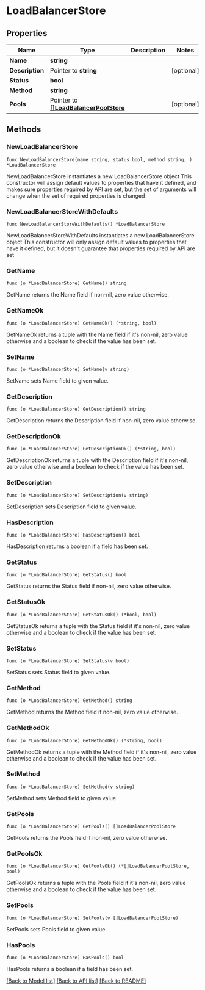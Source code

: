 # LoadBalancerStore

## Properties

Name | Type | Description | Notes
------------ | ------------- | ------------- | -------------
**Name** | **string** |  | 
**Description** | Pointer to **string** |  | [optional] 
**Status** | **bool** |  | 
**Method** | **string** |  | 
**Pools** | Pointer to [**[]LoadBalancerPoolStore**](LoadBalancerPoolStore.md) |  | [optional] 

## Methods

### NewLoadBalancerStore

`func NewLoadBalancerStore(name string, status bool, method string, ) *LoadBalancerStore`

NewLoadBalancerStore instantiates a new LoadBalancerStore object
This constructor will assign default values to properties that have it defined,
and makes sure properties required by API are set, but the set of arguments
will change when the set of required properties is changed

### NewLoadBalancerStoreWithDefaults

`func NewLoadBalancerStoreWithDefaults() *LoadBalancerStore`

NewLoadBalancerStoreWithDefaults instantiates a new LoadBalancerStore object
This constructor will only assign default values to properties that have it defined,
but it doesn't guarantee that properties required by API are set

### GetName

`func (o *LoadBalancerStore) GetName() string`

GetName returns the Name field if non-nil, zero value otherwise.

### GetNameOk

`func (o *LoadBalancerStore) GetNameOk() (*string, bool)`

GetNameOk returns a tuple with the Name field if it's non-nil, zero value otherwise
and a boolean to check if the value has been set.

### SetName

`func (o *LoadBalancerStore) SetName(v string)`

SetName sets Name field to given value.


### GetDescription

`func (o *LoadBalancerStore) GetDescription() string`

GetDescription returns the Description field if non-nil, zero value otherwise.

### GetDescriptionOk

`func (o *LoadBalancerStore) GetDescriptionOk() (*string, bool)`

GetDescriptionOk returns a tuple with the Description field if it's non-nil, zero value otherwise
and a boolean to check if the value has been set.

### SetDescription

`func (o *LoadBalancerStore) SetDescription(v string)`

SetDescription sets Description field to given value.

### HasDescription

`func (o *LoadBalancerStore) HasDescription() bool`

HasDescription returns a boolean if a field has been set.

### GetStatus

`func (o *LoadBalancerStore) GetStatus() bool`

GetStatus returns the Status field if non-nil, zero value otherwise.

### GetStatusOk

`func (o *LoadBalancerStore) GetStatusOk() (*bool, bool)`

GetStatusOk returns a tuple with the Status field if it's non-nil, zero value otherwise
and a boolean to check if the value has been set.

### SetStatus

`func (o *LoadBalancerStore) SetStatus(v bool)`

SetStatus sets Status field to given value.


### GetMethod

`func (o *LoadBalancerStore) GetMethod() string`

GetMethod returns the Method field if non-nil, zero value otherwise.

### GetMethodOk

`func (o *LoadBalancerStore) GetMethodOk() (*string, bool)`

GetMethodOk returns a tuple with the Method field if it's non-nil, zero value otherwise
and a boolean to check if the value has been set.

### SetMethod

`func (o *LoadBalancerStore) SetMethod(v string)`

SetMethod sets Method field to given value.


### GetPools

`func (o *LoadBalancerStore) GetPools() []LoadBalancerPoolStore`

GetPools returns the Pools field if non-nil, zero value otherwise.

### GetPoolsOk

`func (o *LoadBalancerStore) GetPoolsOk() (*[]LoadBalancerPoolStore, bool)`

GetPoolsOk returns a tuple with the Pools field if it's non-nil, zero value otherwise
and a boolean to check if the value has been set.

### SetPools

`func (o *LoadBalancerStore) SetPools(v []LoadBalancerPoolStore)`

SetPools sets Pools field to given value.

### HasPools

`func (o *LoadBalancerStore) HasPools() bool`

HasPools returns a boolean if a field has been set.


[[Back to Model list]](HOW-TO.md#documentation-for-models) [[Back to API list]](HOW-TO.md#documentation-for-api-endpoints) [[Back to README]](HOW-TO.md)


